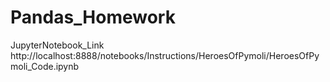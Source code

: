 # Pandas_Homework
JupyterNotebook_Link
http://localhost:8888/notebooks/Instructions/HeroesOfPymoli/HeroesOfPymoli_Code.ipynb

